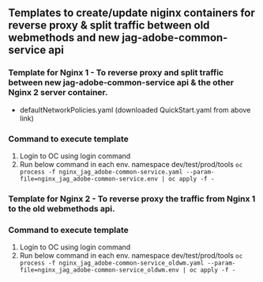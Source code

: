 ## Templates to create/update niginx containers for reverse proxy & split traffic between old webmethods and new jag-adobe-common-service api

### Template for Nginx 1 - To reverse proxy and split traffic between new jag-adobe-common-service api & the other Nginx 2 server container.
* defaultNetworkPolicies.yaml (downloaded QuickStart.yaml from above link)


### Command to execute template
1) Login to OC using login command
2) Run below command in each env. namespace dev/test/prod/tools
   ``oc process -f nginx_jag_adobe-common-service.yaml --param-file=nginx_jag_adobe-common-service.env | oc apply -f -``

### Template for Nginx 2 - To reverse proxy the traffic from Nginx 1 to the old webmethods api.


### Command to execute template
1) Login to OC using login command
2) Run below command in each env. namespace dev/test/prod/tools
   ``oc process -f nginx_jag_adobe-common-service_oldwm.yaml --param-file=nginx_jag_adobe-common-service_oldwm.env | oc apply -f -``

